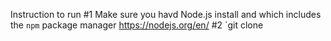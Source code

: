Instruction to run 
#1 Make sure you havd Node.js install and which includes the `npm` package manager https://nodejs.org/en/
#2 `git clone 
